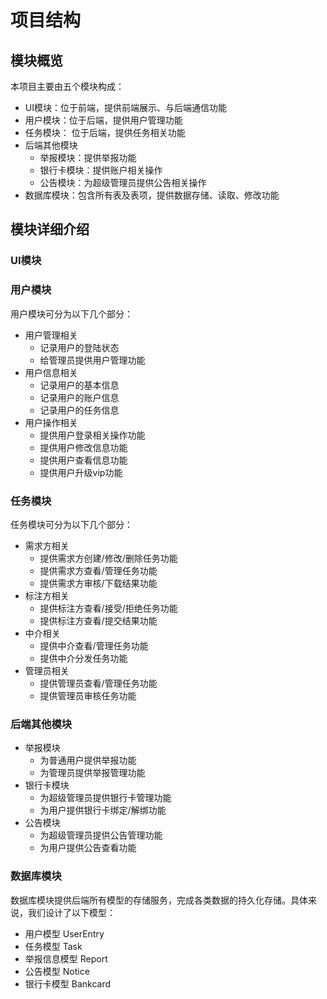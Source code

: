 # 项目结构
## 模块概览
本项目主要由五个模块构成：

- UI模块：位于前端，提供前端展示、与后端通信功能
- 用户模块：位于后端，提供用户管理功能
- 任务模块： 位于后端，提供任务相关功能
- 后端其他模块
    - 举报模块：提供举报功能
    - 银行卡模块：提供账户相关操作
    - 公告模块：为超级管理员提供公告相关操作
- 数据库模块：包含所有表及表项，提供数据存储、读取、修改功能
## 模块详细介绍
### UI模块
### 用户模块
用户模块可分为以下几个部分：
- 用户管理相关
    - 记录用户的登陆状态
    - 给管理员提供用户管理功能
- 用户信息相关
    - 记录用户的基本信息
    - 记录用户的账户信息
    - 记录用户的任务信息
- 用户操作相关
    - 提供用户登录相关操作功能
    - 提供用户修改信息功能
    - 提供用户查看信息功能
    - 提供用户升级vip功能

### 任务模块
任务模块可分为以下几个部分：
- 需求方相关
    - 提供需求方创建/修改/删除任务功能
    - 提供需求方查看/管理任务功能
    - 提供需求方审核/下载结果功能
- 标注方相关
    - 提供标注方查看/接受/拒绝任务功能
    - 提供标注方查看/提交结果功能
- 中介相关
    - 提供中介查看/管理任务功能
    - 提供中介分发任务功能
- 管理员相关
    - 提供管理员查看/管理任务功能
    - 提供管理员审核任务功能

### 后端其他模块
- 举报模块
    - 为普通用户提供举报功能
    - 为管理员提供举报管理功能
- 银行卡模块
    - 为超级管理员提供银行卡管理功能
    - 为用户提供银行卡绑定/解绑功能
- 公告模块
    - 为超级管理员提供公告管理功能
    - 为用户提供公告查看功能
  
### 数据库模块
数据库模块提供后端所有模型的存储服务，完成各类数据的持久化存储。具体来说，我们设计了以下模型：
- 用户模型 UserEntry
- 任务模型 Task
- 举报信息模型 Report
- 公告模型 Notice
- 银行卡模型 Bankcard
